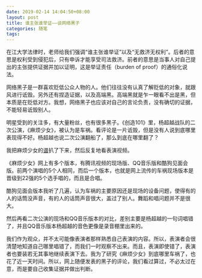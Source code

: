```yaml
---
date: 2019-02-14 14:04:50+08:00
layout: post
title: 谁主张谁举证——谈网络黑子
categories: 随笔
tags: 
---
```


在江大学法律时，老师给我们强调“谁主张谁举证”以及“无救济无权利”。后者的意思是权利受到侵犯后，只有申诉才能享受司法救济。前者的意思是当事人对自己提出的主张提供证据并加以证明，这是举证责任（burden of proof）的通俗化说法。

网络黑子是一群喜欢贬低公众人物的人。他们往往没有认真了解贬低的对象，就跟风进行诋毁。另外还有捏造证据，以及高端黑。高端黑就是乍一眼看不出是黑，但本质是在贬低对方。我想，网络黑子也应该对自己的言论负责，没有确切的证据，不能轻易诋毁别人。

明星受到的关注多，有大量粉丝，也有很多黑子。《创造101》里，杨超越战队的二次公演，《麻烦少女》，被认为是车祸。看评论是一片诋毁，但是没有人说到底哪里表现得不好。杨超越也说二次公演翻船了，那么到底在哪里翻了？

我把麻烦少女的[谱](/trouble-girl-transcription)扒了下来，然后反复地看表演视频。

《麻烦少女》网上有多个版本，有腾讯视频的现场版、QQ音乐版和酷狗见面会版。前两个演唱的5个人相同，而后一个版本，也就是网上流传的车祸现场版本是晋级到22强的5个选手唱的，而且是合唱。

酷狗见面会版本我听了几遍，认为车祸的主要原因还是现场的设备问题，使得有的人的话筒没声音，有的人的话筒声音很大，盖过了别人。舞蹈和唱问题并不是很大。

然后再看二次公演的现场和QQ音乐版本的对比，差别主要是杨超越的一句词唱错了，并且QQ音乐版本杨超越的音色更像是录音棚里出来的。

我们作为观众，并不太可能像表演者那样熟悉自己表演的内容。所以，表演者会很清楚地知道自己哪里唱错了，而我们一时观察不出来。而且，表演即使错了，表演者也要装若无其事地继续表演下去。我为了研究《麻烦少女》到底哪里车祸了，也花了近一天时间。所以，网上随便发表的黑子的评论，我们看过算过，不必太过在意，而是要自己收集证据并做出判断。

